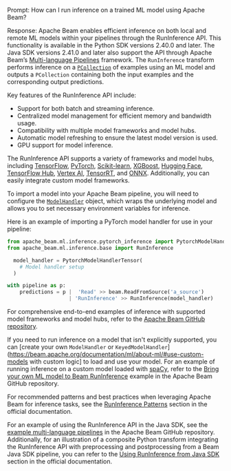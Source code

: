 Prompt:
How can I run inference on a trained ML model using Apache Beam?

Response:
Apache Beam enables efficient inference on both local and remote ML models within your pipelines through the RunInference API. This functionality is available in the Python SDK versions 2.40.0 and later. The Java SDK versions 2.41.0 and later also support the API through Apache Beam’s [Multi-language Pipelines](https://beam.apache.org/documentation/programming-guide/#multi-language-pipelines) framework. The `RunInference` transform performs inference on a [`PCollection`](https://beam.apache.org/documentation/programming-guide/#pcollections) of examples using an ML model and outputs a `PCollection` containing both the input examples and the corresponding output predictions.

Key features of the RunInference API include:
* Support for both batch and streaming inference.
* Centralized model management for efficient memory and bandwidth usage.
* Compatibility with multiple model frameworks and model hubs.
* Automatic model refreshing to ensure the latest model version is used.
* GPU support for model inference.

The RunInference API supports a variety of frameworks and model hubs, including [TensorFlow](https://www.tensorflow.org/), [PyTorch](https://pytorch.org/), [Scikit-learn](https://scikit-learn.org/), [XGBoost](https://xgboost.ai/), [Hugging Face](https://huggingface.co/), [TensorFlow Hub](https://www.tensorflow.org/hub), [Vertex AI](https://cloud.google.com/vertex-ai), [TensorRT](https://developer.nvidia.com/tensorrt), and [ONNX](https://onnx.ai/). Additionally, you can easily integrate custom model frameworks.

To import a model into your Apache Beam pipeline, you will need to configure the [`ModelHandler`](https://beam.apache.org/releases/pydoc/current/apache_beam.ml.inference.base.html#apache_beam.ml.inference.base.ModelHandler) object, which wraps the underlying model and allows you to set necessary environment variables for inference.

Here is an example of importing a PyTorch model handler for use in your pipeline:

```python
from apache_beam.ml.inference.pytorch_inference import PytorchModelHandlerTensor
from apache_beam.ml.inference.base import RunInference

  model_handler = PytorchModelHandlerTensor(
    # Model handler setup
  )

with pipeline as p:
    predictions = p |  'Read' >> beam.ReadFromSource('a_source')
                    | 'RunInference' >> RunInference(model_handler)
```

For comprehensive end-to-end examples of inference with supported model frameworks and model hubs, refer to the [Apache Beam GitHub repository](https://github.com/apache/beam/tree/master/sdks/python/apache_beam/examples/inference).

If you need to run inference on a model that isn't explicitly supported, you can [create your own `ModelHandler` or `KeyedModelHandler`](https://beam.apache.org/documentation/ml/about-ml/#use-custom-models with custom logic] to load and use your model. For an example of running inference on a custom model loaded with [spaCy](https://spacy.io/), refer to the [Bring your own ML model to Beam RunInference](https://github.com/apache/beam/blob/master/examples/notebooks/beam-ml/run_custom_inference.ipynb) example in the Apache Beam GitHub repository.

For recommended patterns and best practices when leveraging Apache Beam for inference tasks, see the [RunInference Patterns](https://beam.apache.org/documentation/ml/about-ml/#runinference-patterns) section in the official documentation.

For an example of using the RunInference API in the Java SDK, see the [example multi-language pipelines](https://github.com/apache/beam/tree/master/examples/multi-language) in the Apache Beam GitHub repository. Additionally, for an illustration of a composite Python transform integrating the RunInference API with preprocessing and postprocessing from a Beam Java SDK pipeline, you can refer to the [Using RunInference from Java SDK](https://beam.apache.org/documentation/ml/multi-language-inference/) section in the official documentation.